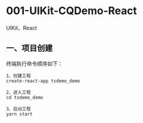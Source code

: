 # 001-UIKit-CQDemo-React
UIKit、React



## 一、项目创建

终端执行命令顺序如下：

```
1、创建工程
create-react-app tsdemo_demo

2、进入工程
cd tsdemo_demo

3、启动工程
yarn start
```

